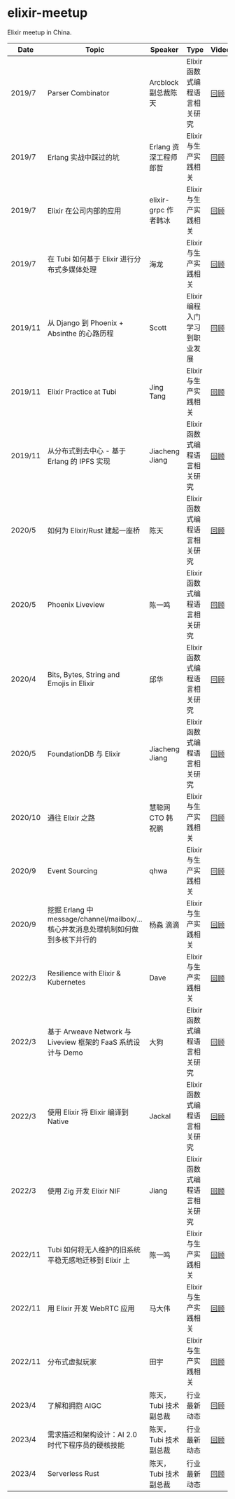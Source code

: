 # elixir-meetup
Elixir meetup in China.

| Date    | Topic                                                                               | Speaker               | Type                          | Video                                                                                                                   | Slide                                                                                                                 |
|---------|-------------------------------------------------------------------------------------|-----------------------|-------------------------------|-------------------------------------------------------------------------------------------------------------------------|-----------------------------------------------------------------------------------------------------------------------|
| 2019/7  | Parser Combinator                                                                   | Arcblock 副总裁陈天   | Elixir 函数式编程语言相关研究 | [回顾](https://mp.weixin.qq.com/s/CyrOzWfQyGtnRQO_WbZLCg)                                                               | [Slides](https://myslide.cn/slides/21450)                                                                             |
| 2019/7  | Erlang 实战中踩过的坑                                                               | Erlang 资深工程师郎哲 | Elixir 与生产实践相关         | [回顾](https://mp.weixin.qq.com/s/CyrOzWfQyGtnRQO_WbZLCg)                                                               | [Slides](https://myslide.cn/slides/21451)                                                                             |
| 2019/7  | Elixir 在公司内部的应用                                                             | elixir-grpc 作者韩冰  | Elixir 与生产实践相关         | [回顾](https://mp.weixin.qq.com/s/CyrOzWfQyGtnRQO_WbZLCg)                                                               | [Slides](https://myslide.cn/slides/21452)                                                                             |
| 2019/7  | 在 Tubi 如何基于 Elixir 进行分布式多媒体处理                                        | 海龙                  | Elixir 与生产实践相关         | [回顾](https://mp.weixin.qq.com/s/CyrOzWfQyGtnRQO_WbZLCg)                                                               | [Slides](https://myslide.cn/slides/21453)                                                                             |
| 2019/11 | 从 Django 到 Phoenix + Absinthe 的心路历程                                          | Scott                 | Elixir 编程入门学习到职业发展 | [回顾](https://mp.weixin.qq.com/s/7GaTk3RTy0Br0sGOEKQdAA)                                                               |                                                                                                                       |
| 2019/11 | Elixir Practice at Tubi                                                             | Jing Tang             | Elixir 与生产实践相关         | [回顾](https://mp.weixin.qq.com/s/7GaTk3RTy0Br0sGOEKQdAA)                                                               |                                                                                                                       |
| 2019/11 | 从分布式到去中心 - 基于 Erlang 的 IPFS 实现                                         | Jiacheng Jiang        | Elixir 函数式编程语言相关研究 | [回顾](https://mp.weixin.qq.com/s/7GaTk3RTy0Br0sGOEKQdAA)                                                               |                                                                                                                       |
| 2020/5  | 如何为 Elixir/Rust 建起一座桥                                                       | 陈天                  | Elixir 函数式编程语言相关研究 | [回顾](https://mp.weixin.qq.com/s/yA4VkJ8l_Swzz9hriUAGeA)                                                               | [Slides](https://github.com/tyrchen/elixir-meet-rust/blob/master/slides/elixir-meet-rust.md#may-the-rust-be-with-you) |
| 2020/5  | Phoenix Liveview                                                                    | 陈一鸣                | Elixir 函数式编程语言相关研究 | [回顾](https://mp.weixin.qq.com/s/yA4VkJ8l_Swzz9hriUAGeA)                                                               | [Slides](https://yiming.dev/blog/2020/05/17/an-introduction-to-phoenix-live-view/)                                    |
| 2020/4  | Bits, Bytes, String and Emojis in Elixir                                            | 邱华                  | Elixir 函数式编程语言相关研究 | [回顾](https://mp.weixin.qq.com/s/yA4VkJ8l_Swzz9hriUAGeA)                                                               | [Slides](https://speakerdeck.com/qhwa/bits-bytes-strings-and-emojis-playing-with-binaries-in-elixir)                  |
| 2020/5  | FoundationDB 与 Elixir                                                              | Jiacheng Jiang        | Elixir 函数式编程语言相关研究 | [回顾](https://mp.weixin.qq.com/s/yA4VkJ8l_Swzz9hriUAGeA)                                                               | [Slides(提取码 wzog)](https://pan.baidu.com/s/1UM8-GEJRIfLBav7uULCH2g)                                                |
| 2020/10 | 通往 Elixir 之路                                                                    | 慧聪网 CTO 韩祝鹏     | Elixir 与生产实践相关         | [回顾](https://www.bilibili.com/video/BV1s5411L7p6/?spm_id_from=333.999.0.0)                                            | [Slides](https://mp.weixin.qq.com/s/w_4KEc9SCe9KIXFNUjCnmQ)                                                           |
| 2020/9  | Event Sourcing                                                                      | qhwa                  | Elixir 与生产实践相关         | [回顾](https://www.bilibili.com/video/BV1s5411L7p6/?spm_id_from=333.999.0.0)                                            | [Slides](https://mp.weixin.qq.com/s/w_4KEc9SCe9KIXFNUjCnmQ)                                                           |
| 2020/9  | 挖掘 Erlang 中 message/channel/mailbox/... 核心并发消息处理机制如何做到多核下并行的 | 杨淼 滴滴             | Elixir 与生产实践相关         | [回顾](https://www.bilibili.com/video/BV1s5411L7p6/?spm_id_from=333.999.0.0)                                            | [Slides](https://mp.weixin.qq.com/s/w_4KEc9SCe9KIXFNUjCnmQ)                                                           |
| 2022/3  | Resilience with Elixir & Kubernetes                                                 | Dave                  | Elixir 与生产实践相关         | [回顾](https://www.bilibili.com/video/BV1xU4y1d7mX/?spm_id_from=333.999.0.0&vd_source=c1cb246e906f7dcce33e578b477f211a) | [Slides(提取码 pgvp）](https://pan.baidu.com/s/1bl-7mKcd92ss_7Y9rxklJQ#list/path=%2F)                                 |
| 2022/3  | 基于 Arweave Network 与 Liveview 框架的 FaaS 系统设计与 Demo                        | 大狗                  | Elixir 函数式编程语言相关研究 | [回顾](https://www.bilibili.com/video/BV1xU4y1d7mX/?spm_id_from=333.999.0.0&vd_source=c1cb246e906f7dcce33e578b477f211a) | [Slides(提取码 pgvp）](https://pan.baidu.com/s/1bl-7mKcd92ss_7Y9rxklJQ#list/path=%2F)                                 |
| 2022/3  | 使用 Elixir 将 Elixir 编译到 Native                                                 | Jackal                | Elixir 函数式编程语言相关研究 | [回顾](https://www.bilibili.com/video/BV1xU4y1d7mX/?spm_id_from=333.999.0.0&vd_source=c1cb246e906f7dcce33e578b477f211a) | [Slides(提取码 pgvp）](https://pan.baidu.com/s/1bl-7mKcd92ss_7Y9rxklJQ#list/path=%2F)                                 |
| 2022/3  | 使用 Zig 开发 Elixir NIF                                                            | Jiang                 | Elixir 函数式编程语言相关研究 | [回顾](https://www.bilibili.com/video/BV1xU4y1d7mX/?spm_id_from=333.999.0.0&vd_source=c1cb246e906f7dcce33e578b477f211a) | [Slides(提取码 pgvp）](https://pan.baidu.com/s/1bl-7mKcd92ss_7Y9rxklJQ#list/path=%2F)                                 |
| 2022/11 | Tubi 如何将无人维护的旧系统平稳无感地迁移到 Elixir 上                               | 陈一鸣                | Elixir 与生产实践相关         | [回顾](https://www.bilibili.com/video/BV1jM41167gu/?spm_id_from=333.999.0.0&vd_source=c1cb246e906f7dcce33e578b477f211a) | [Slides](https://docs.google.com/presentation/d/1tsi3kVLm6ILRbEsT2uQQ3dBNcN0OYSJy28U4bJl_an8/edit?usp=sharing)        |
| 2022/11 | 用 Elixir 开发 WebRTC 应用                                                          | 马大伟                | Elixir 与生产实践相关         | [回顾](https://www.bilibili.com/video/BV1T84y1k78x/?spm_id_from=333.999.0.0)                                            | [Slides](https://dev-notes.free4.chat/slide/20221126.html)                                                            |
| 2022/11 | 分布式虚拟玩家                                                                      | 田宇                  | Elixir 与生产实践相关         | [回顾](https://www.bilibili.com/video/BV1x84y1k7pm/?spm_id_from=333.999.0.0&vd_source=c1cb246e906f7dcce33e578b477f211a) | [Slides](https://drive.google.com/file/d/1kbfVEaSH5YkAdsPFTxyM9ZmIJ5nGxIMr/view?usp=sharing)                          |
| 2023/4 | 了解和拥抱 AIGC                 | 陈天，Tubi 技术副总裁                  | 行业最新动态         | [回顾](https://www.bilibili.com/video/BV1RP411S78r/?spm_id_from=333.999.list.card_archive.click&vd_source=c1cb246e906f7dcce33e578b477f211a) | [Slides](https://drive.google.com/file/d/1E7bEs50B4RZuxjWgcDIOmKlrZsOrdwoD/view?usp=share_link)                          |
| 2023/4 | 需求描述和架构设计：AI 2.0 时代下程序员的硬核技能                 | 陈天，Tubi 技术副总裁                  | 行业最新动态         | [回顾](https://www.bilibili.com/video/BV1zT411p71z/?spm_id_from=333.999.list.card_archive.click&vd_source=c1cb246e906f7dcce33e578b477f211a) | [Slides](https://drive.google.com/file/d/1FPk4AlTXDTMa2xtpmshpmQ0mUoEchXd8/view?usp=share_link)                          |
| 2023/4 | Serverless Rust                 | 陈天，Tubi 技术副总裁                  | 行业最新动态         | [回顾](https://www.bilibili.com/video/BV1Xo4y1t7kp/?spm_id_from=333.999.list.card_archive.click&vd_source=c1cb246e906f7dcce33e578b477f211a) | [Slides](https://drive.google.com/file/d/11VWA6L-UNpsbFpxocnhFx2pR83Yjld8p/view?usp=share_link)                          |
